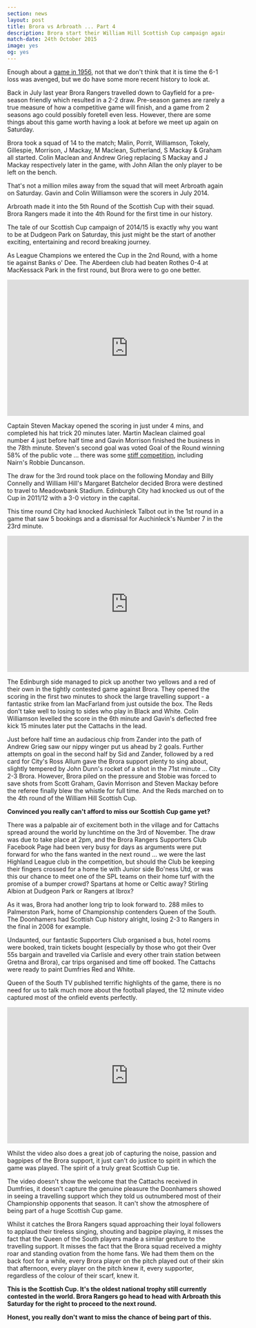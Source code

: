 ```yaml
---
section: news
layout: post
title: Brora vs Arbroath ... Part 4
description: Brora start their William Hill Scottish Cup campaign against Arbroath on 24th October.
match-date: 24th October 2015
image: yes
og: yes
---
```

Enough about a [game in 1956](/2015/10/21/arbroath-home-preview-pt3.html), not that we don't think that it is time the 6-1 loss was avenged, but we do have some more recent history to look at.

Back in July last year Brora Rangers travelled down to Gayfield for a pre-season friendly which resulted in a 2-2 draw. Pre-season games are rarely a true measure of how a competitive game will finish, and a game from 2 seasons ago could possibly foretell even less. However, there are some things about this game worth having a look at before we meet up again on Saturday.

Brora took a squad of 14 to the match; Malin, Porrit, Williamson, Tokely, Gillespie, Morrison, J Mackay, M Maclean, Sutherland, S Mackay & Graham all started. Colin Maclean and Andrew Grieg replacing S Mackay and J Mackay respectively later in the game, with John Allan the only player to be left on the bench.

That's not a million miles away from the squad that will meet Arbroath again on Saturday. Gavin and Colin Williamson were the scorers in July 2014. 

Arbroath made it into the 5th Round of the Scottish Cup with their squad. Brora Rangers made it into the 4th Round for the first time in our history.

The tale of our Scottish Cup campaign of 2014/15 is exactly why you want to be at Dudgeon Park on Saturday, this just might be the start of another exciting, entertaining and record breaking journey.

As League Champions we entered the Cup in the 2nd Round, with a home tie against Banks o' Dee. The Aberdeen club had beaten Rothes 0-4 at MacKessack Park in the first round, but Brora were to go one better. 

<div class="video-container no-controls">
          <iframe width="560" height="315" src="https://www.youtube.com/embed/U5jw1i815kI" frameborder="0" allowfullscreen></iframe>
        </div>
        
Captain Steven Mackay opened the scoring in just under 4 mins, and completed his hat trick 20 minutes later. Martin Maclean claimed goal number 4 just before half time and Gavin Morrison finished the business in the 78th minute. Steven's second goal was voted Goal of the Round winning 58% of the public vote ... there was some [stiff competition](https://www.youtube.com/watch?v=1U-j7QILBkQ), including Nairn's Robbie Duncanson.

The draw for the 3rd round took place on the following Monday and Billy Connelly and William Hill's Margaret Batchelor decided Brora were destined to travel to Meadowbank Stadium. Edinburgh City had knocked us out of the Cup in 2011/12 with a 3-0 victory in the capital.

This time round City had knocked Auchinleck Talbot out in the 1st round in a game that saw 5 bookings and a dismissal for Auchinleck's Number 7 in the 23rd minute. 

<div class="video-container no-controls">
          <iframe width="560" height="315" src="https://www.youtube.com/embed/wiV_vxWehmY" frameborder="0" allowfullscreen></iframe>
        </div>
        
The Edinburgh side managed to pick up another two yellows and a red of their own in the tightly contested game against Brora. They opened the scoring in the first two minutes to shock the large travelling support - a fantastic strike from Ian MacFarland from just outside the box. The Reds don't take well to losing to sides who play in Black and White. Colin Williamson levelled the score in the 6th minute and Gavin's deflected free kick 15 minutes later put the Cattachs in the lead.

Just before half time an audacious chip from Zander into the path of Andrew Grieg saw our nippy winger put us ahead by 2 goals. Further attempts on goal in the second half by Sid and Zander, followed by a red card for City's Ross Allum gave the Brora support plenty to sing about, slightly tempered by John Dunn's rocket of a shot in the 71st minute ... City 2-3 Brora. However, Brora piled on the pressure and Stobie was forced to save shots from Scott Graham, Gavin Morrison and Steven Mackay before the referee finally blew the whistle for full time. And the Reds marched on to the 4th round of the William Hill Scottish Cup.

**Convinced you really can't afford to miss our Scottish Cup game yet?**

There was a palpable air of excitement both in the village and for Cattachs spread around the world by lunchtime on the 3rd of November. The draw was due to take place at 2pm, and the Brora Rangers Supporters Club Facebook Page had been very busy for days as arguments were put forward for who the fans wanted in the next round ... we were the last Highland League club in the competition, but should the Club be keeping their fingers crossed for a home tie with Junior side Bo'ness Utd, or was this our chance to meet one of the SPL teams on their home turf with the promise of a bumper crowd? Spartans at home or Celtic away? Stirling Albion at Dudgeon Park or Rangers at Ibrox?

As it was, Brora had another long trip to look forward to. 288 miles to Palmerston Park, home of Championship contenders Queen of the South. The Doonhamers had Scottish Cup history alright, losing 2-3 to Rangers in the final in 2008 for example.

Undaunted, our fantastic Supporters Club organised a bus, hotel rooms were booked, train tickets bought (especially by those who got their Over 55s bargain and travelled via Carlisle and every other train station between Gretna and Brora), car trips organised and time off booked. The Cattachs were ready to paint Dumfries Red and White.

Queen of the South TV published terrific highlights of the game, there is no need for us to talk much more about the football played, the 12 minute video captured most of the onfield events perfectly.

<div class="video-container no-controls">
          <iframe width="560" height="315" src="https://www.youtube.com/embed/hu6Z1yhstIo" frameborder="0" allowfullscreen></iframe>
        </div>
        
Whilst the video also does a great job of capturing the noise, passion and bagpipes of the Brora support, it just can't do justice to spirit in which the game was played. The spirit of a truly great Scottish Cup tie.

The video doesn't show the welcome that the Cattachs received in Dumfries, it doesn't capture the genuine pleasure the Doonhamers showed in seeing a travelling support which they told us outnumbered most of their Championship opponents that season. It can't show the atmosphere of being part of a huge Scottish Cup game.

Whilst it catches the Brora Rangers squad approaching their loyal followers to applaud their tireless singing, shouting and bagpipe playing, it misses the fact that the Queen of the South players made a similar gesture to the travelling support. It misses the fact that the Brora squad received a mighty roar and standing ovation from the home fans. We had them them on the back foot for a while, every Brora player on the pitch played out of their skin that afternoon, every player on the pitch knew it, every supporter, regardless of the colour of their scarf, knew it.

**This is the Scottish Cup. It's the oldest national trophy still currently contested in the world. Brora Rangers go head to head with Arbroath this Saturday for the right to proceed to the next round.**

**Honest, you really don't want to miss the chance of being part of this.**